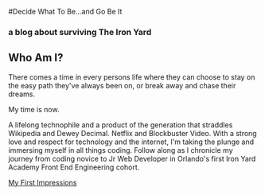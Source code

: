 ---
---
#Decide What To Be...and Go Be It

### a blog about surviving The Iron Yard


## Who Am I?

There comes a time in every persons life where they can choose to stay on the easy path they've always been on, or break away and chase their dreams.

My time is now.

A lifelong technophile and a product of the generation that straddles Wikipedia and Dewey Decimal. Netflix and Blockbuster Video. With a strong love and respect for technology and the internet, I'm taking the plunge and immersing myself in all things coding. Follow along as I chronicle my journey from coding novice to Jr Web Developer in Orlando's first Iron Yard Academy Front End Engineering cohort.  

[My First Impressions](/_posts/2014-09-22-My-First-Impressions.md)